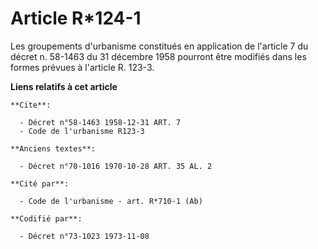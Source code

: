 # Article R*124-1

Les groupements d'urbanisme constitués en application de l'article 7 du décret n. 58-1463 du 31 décembre 1958 pourront être
modifiés dans les formes prévues à l'article R. 123-3.

**Liens relatifs à cet article**

	**Cite**:

	  - Décret n°58-1463 1958-12-31 ART. 7
	  - Code de l'urbanisme R123-3

	**Anciens textes**:

	  - Décret n°70-1016 1970-10-28 ART. 35 AL. 2

	**Cité par**:

	  - Code de l'urbanisme - art. R*710-1 (Ab)

	**Codifié par**:

	  - Décret n°73-1023 1973-11-08
